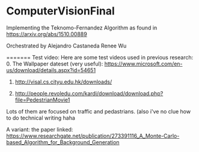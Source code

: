 # ComputerVisionFinal

Implementing the Teknomo-Fernandez Algorithm as found in https://arxiv.org/abs/1510.00889

Orchestrated by
  Alejandro Castaneda
  Renee Wu

=======
Test video:
Here are some test videos used in previous research:
0. The Wallpaper dateset (very useful): https://www.microsoft.com/en-us/download/details.aspx?id=54651

1. http://visal.cs.cityu.edu.hk/downloads/

2. http://people.revoledu.com/kardi/download/download.php?file=PedestrianMovie1

Lots of them are focused on traffic and pedastrians. (also i've no clue how to do technical writing haha


A variant:
the paper linked: https://www.researchgate.net/publication/273391116_A_Monte-Carlo-based_Algorithm_for_Background_Generation
